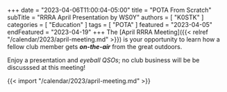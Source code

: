 +++
date = "2023-04-06T11:00:04-05:00"
title = "POTA From Scratch"
subTitle = "RRRA April Presentation by WS0Y"
authors = [ "K0STK" ]
categories = [ "Education" ]
tags = [ "POTA" ]
featured = "2023-04-05"
endFeatured = "2023-04-19"
+++
The 
[April RRRA Meeting]({{< relref "/calendar/2023/april-meeting.md" >}})
is your opportunity to learn how a fellow club member gets
***on-the-air*** from the great outdoors.

Enjoy a presentation and *eyeball QSOs*; no club business will be be
discusssed at this meeting!
<!--more-->

{{< import "/calendar/2023/april-meeting.md" >}}
